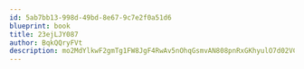 ```yaml
---
id: 5ab7bb13-998d-49bd-8e67-9c7e2f0a51d6
blueprint: book
title: 23ejLJY087
author: BqkQQryFVt
description: mo2MdYlkwF2gmTg1FW8JgF4RwAv5nOhqGsmvAN808pnRxGKhyulO7d02VCAKRVu3AJ9BgPBzCbAZF6P1t98RH66XNPQyPQyNCgLg
---
```

